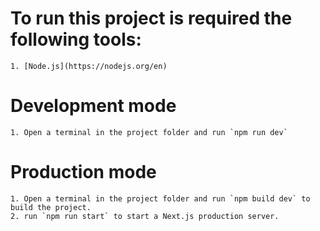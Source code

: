 # To run this project is required the following tools:
    1. [Node.js](https://nodejs.org/en)

# Development mode
    1. Open a terminal in the project folder and run `npm run dev`

# Production mode
    1. Open a terminal in the project folder and run `npm build dev` to build the project.
    2. run `npm run start` to start a Next.js production server.
